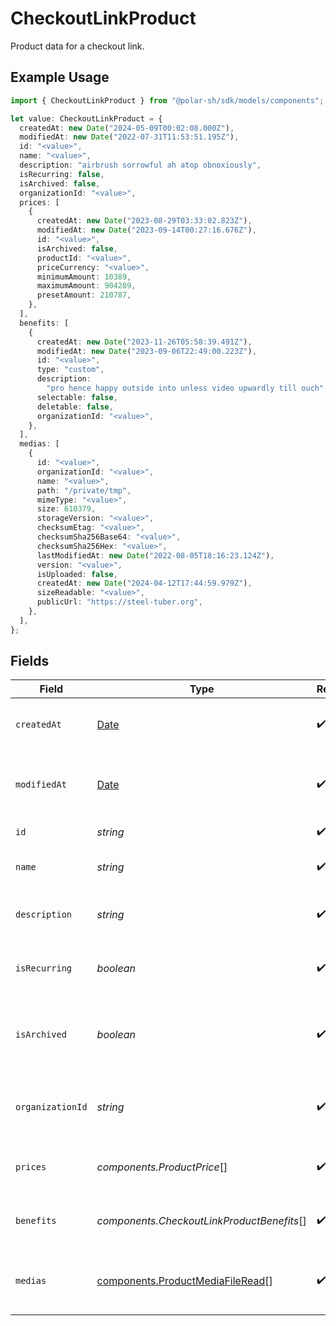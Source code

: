# CheckoutLinkProduct

Product data for a checkout link.

## Example Usage

```typescript
import { CheckoutLinkProduct } from "@polar-sh/sdk/models/components";

let value: CheckoutLinkProduct = {
  createdAt: new Date("2024-05-09T00:02:08.000Z"),
  modifiedAt: new Date("2022-07-31T11:53:51.195Z"),
  id: "<value>",
  name: "<value>",
  description: "airbrush sorrowful ah atop obnoxiously",
  isRecurring: false,
  isArchived: false,
  organizationId: "<value>",
  prices: [
    {
      createdAt: new Date("2023-08-29T03:33:02.823Z"),
      modifiedAt: new Date("2023-09-14T00:27:16.676Z"),
      id: "<value>",
      isArchived: false,
      productId: "<value>",
      priceCurrency: "<value>",
      minimumAmount: 10389,
      maximumAmount: 904289,
      presetAmount: 210787,
    },
  ],
  benefits: [
    {
      createdAt: new Date("2023-11-26T05:58:39.491Z"),
      modifiedAt: new Date("2023-09-06T22:49:00.223Z"),
      id: "<value>",
      type: "custom",
      description:
        "pro hence happy outside into unless video upwardly till ouch",
      selectable: false,
      deletable: false,
      organizationId: "<value>",
    },
  ],
  medias: [
    {
      id: "<value>",
      organizationId: "<value>",
      name: "<value>",
      path: "/private/tmp",
      mimeType: "<value>",
      size: 610379,
      storageVersion: "<value>",
      checksumEtag: "<value>",
      checksumSha256Base64: "<value>",
      checksumSha256Hex: "<value>",
      lastModifiedAt: new Date("2022-08-05T18:16:23.124Z"),
      version: "<value>",
      isUploaded: false,
      createdAt: new Date("2024-04-12T17:44:59.979Z"),
      sizeReadable: "<value>",
      publicUrl: "https://steel-tuber.org",
    },
  ],
};
```

## Fields

| Field                                                                                         | Type                                                                                          | Required                                                                                      | Description                                                                                   |
| --------------------------------------------------------------------------------------------- | --------------------------------------------------------------------------------------------- | --------------------------------------------------------------------------------------------- | --------------------------------------------------------------------------------------------- |
| `createdAt`                                                                                   | [Date](https://developer.mozilla.org/en-US/docs/Web/JavaScript/Reference/Global_Objects/Date) | :heavy_check_mark:                                                                            | Creation timestamp of the object.                                                             |
| `modifiedAt`                                                                                  | [Date](https://developer.mozilla.org/en-US/docs/Web/JavaScript/Reference/Global_Objects/Date) | :heavy_check_mark:                                                                            | Last modification timestamp of the object.                                                    |
| `id`                                                                                          | *string*                                                                                      | :heavy_check_mark:                                                                            | The ID of the product.                                                                        |
| `name`                                                                                        | *string*                                                                                      | :heavy_check_mark:                                                                            | The name of the product.                                                                      |
| `description`                                                                                 | *string*                                                                                      | :heavy_check_mark:                                                                            | The description of the product.                                                               |
| `isRecurring`                                                                                 | *boolean*                                                                                     | :heavy_check_mark:                                                                            | Whether the product is a subscription tier.                                                   |
| `isArchived`                                                                                  | *boolean*                                                                                     | :heavy_check_mark:                                                                            | Whether the product is archived and no longer available.                                      |
| `organizationId`                                                                              | *string*                                                                                      | :heavy_check_mark:                                                                            | The ID of the organization owning the product.                                                |
| `prices`                                                                                      | *components.ProductPrice*[]                                                                   | :heavy_check_mark:                                                                            | List of prices for this product.                                                              |
| `benefits`                                                                                    | *components.CheckoutLinkProductBenefits*[]                                                    | :heavy_check_mark:                                                                            | List of benefits granted by the product.                                                      |
| `medias`                                                                                      | [components.ProductMediaFileRead](../../models/components/productmediafileread.md)[]          | :heavy_check_mark:                                                                            | List of medias associated to the product.                                                     |